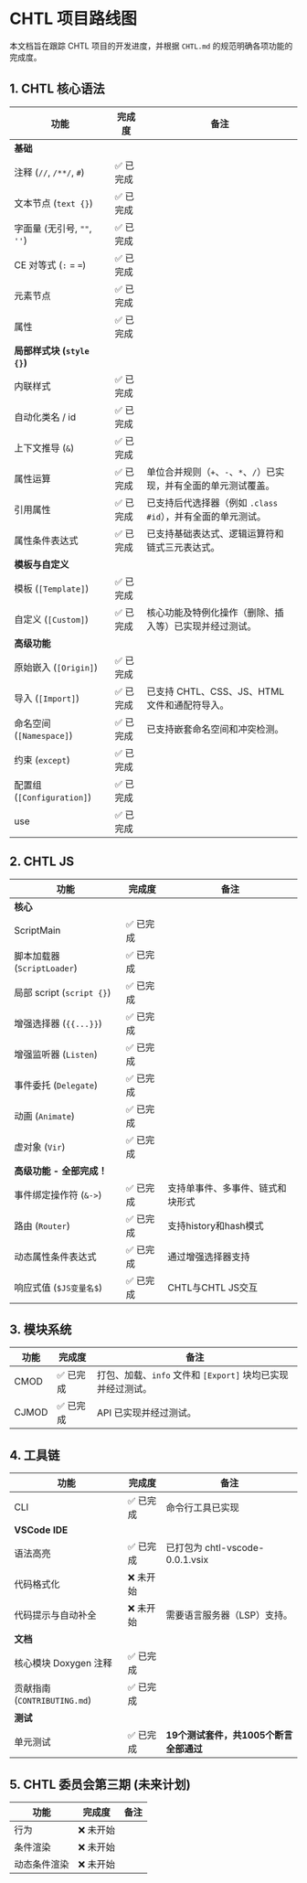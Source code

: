# CHTL 项目路线图

本文档旨在跟踪 CHTL 项目的开发进度，并根据 `CHTL.md` 的规范明确各项功能的完成度。

## 1. CHTL 核心语法

| 功能 | 完成度 | 备注 |
| --- | --- | --- |
| **基础** | | |
| 注释 (`//`, `/**/`, `#`) | ✅ 已完成 | |
| 文本节点 (`text {}`) | ✅ 已完成 | |
| 字面量 (无引号, `""`, `''`) | ✅ 已完成 | |
| CE 对等式 (`:` = `=`) | ✅ 已完成 | |
| 元素节点 | ✅ 已完成 | |
| 属性 | ✅ 已完成 | |
| **局部样式块 (`style {}`)** | | |
| 内联样式 | ✅ 已完成 | |
| 自动化类名 / id | ✅ 已完成 | |
| 上下文推导 (`&`) | ✅ 已完成 | |
| 属性运算 | ✅ 已完成 | 单位合并规则（`+`、`-`、`*`、`/`）已实现，并有全面的单元测试覆盖。 |
| 引用属性 | ✅ 已完成 | 已支持后代选择器（例如 `.class #id`），并有全面的单元测试。 |
| 属性条件表达式 | ✅ 已完成 | 已支持基础表达式、逻辑运算符和链式三元表达式。 |
| **模板与自定义** | | |
| 模板 (`[Template]`) | ✅ 已完成 | |
| 自定义 (`[Custom]`) | ✅ 已完成 | 核心功能及特例化操作（删除、插入等）已实现并经过测试。 |
| **高级功能** | | |
| 原始嵌入 (`[Origin]`) | ✅ 已完成 | |
| 导入 (`[Import]`) | ✅ 已完成 | 已支持 CHTL、CSS、JS、HTML 文件和通配符导入。 |
| 命名空间 (`[Namespace]`) | ✅ 已完成 | 已支持嵌套命名空间和冲突检测。 |
| 约束 (`except`) | ✅ 已完成 | |
| 配置组 (`[Configuration]`) | ✅ 已完成 | |
| use | ✅ 已完成 | |

## 2. CHTL JS

| 功能 | 完成度 | 备注 |
| --- | --- | --- |
| **核心** | | |
| ScriptMain | ✅ 已完成 | |
| 脚本加载器 (`ScriptLoader`) | ✅ 已完成 | |
| 局部 script (`script {}`) | ✅ 已完成 | |
| 增强选择器 (`{{...}}`) | ✅ 已完成 | |
| 增强监听器 (`Listen`) | ✅ 已完成 | |
| 事件委托 (`Delegate`) | ✅ 已完成 | |
| 动画 (`Animate`) | ✅ 已完成 | |
| 虚对象 (`Vir`) | ✅ 已完成 | |
| **高级功能 - 全部完成！** | | |
| 事件绑定操作符 (`&->`) | ✅ 已完成 | 支持单事件、多事件、链式和块形式 |
| 路由 (`Router`) | ✅ 已完成 | 支持history和hash模式 |
| 动态属性条件表达式 | ✅ 已完成 | 通过增强选择器支持 |
| 响应式值 (`$JS变量名$`) | ✅ 已完成 | CHTL与CHTL JS交互 |

## 3. 模块系统

| 功能 | 完成度 | 备注 |
| --- | --- | --- |
| CMOD | ✅ 已完成 | 打包、加载、`info` 文件和 `[Export]` 块均已实现并经过测试。 |
| CJMOD | ✅ 已完成 | API 已实现并经过测试。 |

## 4. 工具链

| 功能 | 完成度 | 备注 |
| --- | --- | --- |
| CLI | ✅ 已完成 | 命令行工具已实现 |
| **VSCode IDE** | | |
| 语法高亮 | ✅ 已完成 | 已打包为 chtl-vscode-0.0.1.vsix |
| 代码格式化 | ❌ 未开始 | |
| 代码提示与自动补全 | ❌ 未开始 | 需要语言服务器（LSP）支持。 |
| **文档** | | |
| 核心模块 Doxygen 注释 | ✅ 已完成 | |
| 贡献指南 (`CONTRIBUTING.md`) | ✅ 已完成 | |
| **测试** | | |
| 单元测试 | ✅ 已完成 | **19个测试套件，共1005个断言全部通过** |

## 5. CHTL 委员会第三期 (未来计划)

| 功能 | 完成度 | 备注 |
| --- | --- | --- |
| 行为 | ❌ 未开始 | |
| 条件渲染 | ❌ 未开始 | |
| 动态条件渲染 | ❌ 未开始 | |
